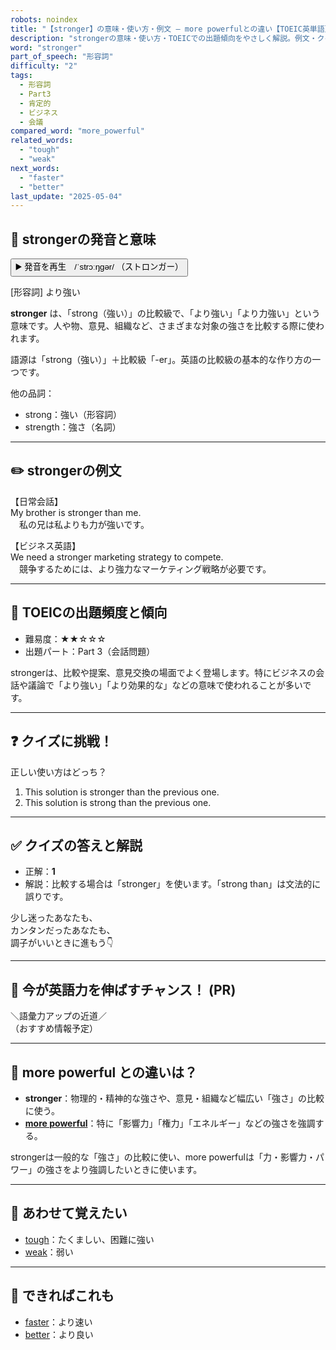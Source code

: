 ```yaml
---
robots: noindex
title: "【stronger】の意味・使い方・例文 ― more powerfulとの違い【TOEIC英単語】"
description: "strongerの意味・使い方・TOEICでの出題傾向をやさしく解説。例文・クイズ付きでもre powerfulとの違いもわかりやすく学べます。"
word: "stronger"
part_of_speech: "形容詞"
difficulty: "2"
tags:
  - 形容詞
  - Part3
  - 肯定的
  - ビジネス
  - 会議
compared_word: "more_powerful"
related_words:
  - "tough"
  - "weak"
next_words:
  - "faster"
  - "better"
last_update: "2025-05-04"
---
```


## 🔰 strongerの発音と意味

<button class="play-audio" onclick="playTTS('stronger')">
  <span class="play-audio-main">
    ▶️ 発音を再生　/ˈstrɔːŋɡər/
  </span>
  <span class="play-audio-sub">
    （ストロンガー）
  </span>
</button>

[形容詞] より強い

**stronger** は、「strong（強い）」の比較級で、「より強い」「より力強い」という意味です。人や物、意見、組織など、さまざまな対象の強さを比較する際に使われます。

語源は「strong（強い）」＋比較級「-er」。英語の比較級の基本的な作り方の一つです。

他の品詞：  
- strong：強い（形容詞）
- strength：強さ（名詞）

---

## ✏️ strongerの例文

【日常会話】  
My brother is stronger than me.  
　私の兄は私よりも力が強いです。

【ビジネス英語】  
We need a stronger marketing strategy to compete.  
　競争するためには、より強力なマーケティング戦略が必要です。

---

## 🎯 TOEICの出題頻度と傾向

- 難易度：★★☆☆☆
- 出題パート：Part 3（会話問題）

strongerは、比較や提案、意見交換の場面でよく登場します。特にビジネスの会話や議論で「より強い」「より効果的な」などの意味で使われることが多いです。

---

## ❓ クイズに挑戦！

正しい使い方はどっち？

1. This solution is stronger than the previous one.  
2. This solution is strong than the previous one.

---

## ✅ クイズの答えと解説

- 正解：**1**
- 解説：比較する場合は「stronger」を使います。「strong than」は文法的に誤りです。

少し迷ったあなたも、  
カンタンだったあなたも、  
調子がいいときに進もう👇️

---

## 🚀 今が英語力を伸ばすチャンス！ (PR)

<div class="info-center">
＼語彙力アップの近道／<br>  
（おすすめ情報予定）
</div>

---

## 🤔  more powerful との違いは？

- **stronger**：物理的・精神的な強さや、意見・組織など幅広い「強さ」の比較に使う。
- **[more powerful](/word/more_powerful)**：特に「影響力」「権力」「エネルギー」などの強さを強調する。

strongerは一般的な「強さ」の比較に使い、more powerfulは「力・影響力・パワー」の強さをより強調したいときに使います。

---

## 🧩 あわせて覚えたい

- [tough](/word/tough)：たくましい、困難に強い
- [weak](/word/weak)：弱い

---

## 📖 できればこれも

- [faster](/word/faster)：より速い
- [better](/word/better)：より良い

<!-- cvid: aid19_bid48 -->
